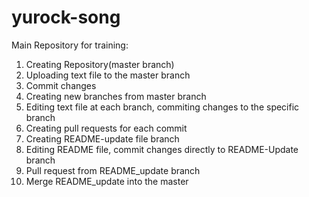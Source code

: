 # yurock-song
Main Repository for training:

1.  Creating Repository(master branch)
2.  Uploading text file to the master branch
3.  Commit changes
4.  Creating new branches from master branch
5.  Editing text file at each branch, commiting changes to the specific branch
6.  Creating pull requests for each commit
7.  Creating README-update file branch
8.  Editing README file, commit changes directly to README-Update branch
9.  Pull request from README_update branch
10. Merge README_update into the master










